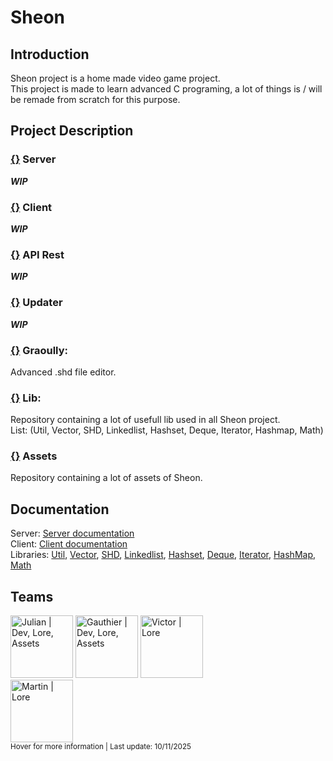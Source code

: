 # Sheon

## Introduction
Sheon project is a home made video game project.  
This project is made to learn advanced C programing, a lot of things is / will be remade from scratch for this purpose.

## Project Description

### [**{}**](#) Server
***WIP***

### [**{}**](#) Client
***WIP***

### [**{}**](#) API Rest
***WIP***

### [**{}**](#) Updater
***WIP***

### [**{}**](https://github.com/SheonGame/graoully) Graoully: 
Advanced .shd file editor.

### [**{}**](https://github.com/SheonGame/SheonLib) Lib:
Repository containing a lot of usefull lib used in all Sheon project.  
List: (Util, Vector, SHD, Linkedlist, Hashset, Deque, Iterator, Hashmap, Math)

### [**{}**](https://github.com/SheonGame/SheonAssets) Assets
Repository containing a lot of assets of Sheon.

## Documentation

Server: [Server documentation](#)  
Client: [Client documentation](#)  
Libraries:
[Util](https://github.com/SheonGame/SheonLib/blob/master/util/README.md),
[Vector](https://github.com/SheonGame/SheonLib/blob/master/vector/README.md),
[SHD](https://github.com/SheonGame/SheonLib/blob/master/shd/README.md),
[Linkedlist](https://github.com/SheonGame/SheonLib/blob/master/linkedlist/README.md),
[Hashset](https://github.com/SheonGame/SheonLib/blob/master/hashset/README.md),
[Deque](https://github.com/SheonGame/SheonLib/blob/master/deque/README.md),
[Iterator](https://github.com/SheonGame/SheonLib/blob/master/iterator/README.md),
[HashMap](#),
[Math](#)

## Teams

[<img src="https://avatars.githubusercontent.com/u/183355320?" title="Julian | Dev, Lore, Assets" width="100"/>](https://github.com/julian-hemmer)
[<img src="https://avatars.githubusercontent.com/u/183359286?" title="Gauthier | Dev, Lore, Assets" width="100"/>](https://github.com/GauthierMalfilatre)
[<img src="https://avatars.githubusercontent.com/u/183359645?" title="Victor | Lore" width="100"/>](https://github.com/VictorZEpitech)  
[<img src="https://avatars.githubusercontent.com/u/183362996?" title="Martin | Lore" width="100"/>](https://github.com/Martin-Matin-Muller)  
<sup>Hover for more information | Last update: 10/11/2025</sup>